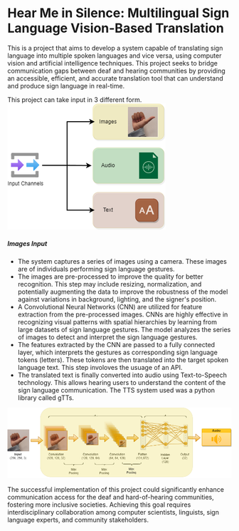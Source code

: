# Hear Me in Silence: Multilingual Sign Language Vision-Based Translation

This is a project that aims to develop a system capable of translating sign language into multiple spoken languages and vice versa, using computer vision and artificial intelligence techniques. This project seeks to bridge communication gaps between deaf and hearing communities by providing an accessible, efficient, and accurate translation tool that can understand and produce sign language in real-time.

This project can take input in 3 different form. <br>
![Alt text](Readme_Images/Channels.drawio.png)

<h5>Images Input</h5>
<ul>
<li> The system captures a series of images using a camera. These images are of individuals performing sign language gestures.
<li> The images are pre-processed to improve the quality for better recognition. This step may include resizing, normalization, and potentially augmenting the data to improve the robustness of the model against variations in background, lighting, and the signer's position.
<li> A Convolutional Neural Networks (CNN) are utilized for feature extraction from the pre-processed images. CNNs are highly effective in recognizing visual patterns with spatial hierarchies by learning from large datasets of sign language gestures. The model analyzes the series of images to detect and interpret the sign language gestures.
<li> The features extracted by the CNN are passed to a fully connected layer, which interprets the gestures as corresponding sign language tokens (letters). These tokens are then translated into the target spoken language text. This step involoves the usuage of an API.
<li> The translated text is finally converted into audio using Text-to-Speech technology. This allows hearing users to understand the content of the sign language communication. The TTS system used was a python library called gTTs.
</ul>
<img src="Readme_Images/Image_Speech.drawio.png">


The successful implementation of this project could significantly enhance communication access for the deaf and hard-of-hearing communities, fostering more inclusive societies. Achieving this goal requires interdisciplinary collaboration among computer scientists, linguists, sign language experts, and community stakeholders.
